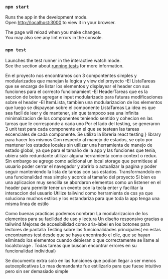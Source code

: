 ### `npm start`

Runs the app in the development mode.\
Open [http://localhost:3000](http://localhost:3000) to view it in your browser.

The page will reload when you make changes.\
You may also see any lint errors in the console.

### `npm test`

Launches the test runner in the interactive watch mode.\
See the section about [running tests](https://facebook.github.io/create-react-app/docs/running-tests) for more information.

En el proyecto nos encontramos con 3 compontentes simples y modularizados que manejan la logica y view del proyecto
-El ListaTareas que se encarga de listar los elementos y displayear el header con sus funciones para el correcto funcionamient
-El HeaderTareas que es la seccion de boton agregar e input modularizado para futuras modificaciones sobre el header
-El ItemLista, tambien una modularizacion de los elementos que luego se dispayean sobre el componente ListaTareas
La idea es que sea facil de leer y de mantener, sin que tampoco sea una infinita minimalizacion de los componentes teniendo sentido y cohecion en las tareas que le corresponde a cada uno 
Por el lado del testing, se generaron 3 unit test para cada componente en el que se testean las tareas escenciales de cada componente. Se utilizo la libreria react testing } library para hacer los mismos
Con respecto al manejo de estados, se opto por mantener los estados locales sin utilizar una herramienta de manejo de estado global, ya que para el tamaño de la app y las funciones que tenia, 
ubiera sido redundante utilizar alguna herramienta como context o redux. Sin embargo se agrego como adicional un local storage que permitiese al usuario poder cerrar el navegador y abrirlo o 
actualizar la pagina y poder seguir manteniendo la lista de tareas con sus estados. Transformandolo en una funcionalidad mas simple y acorde al tamaño del proyecto
Si bien es una aplicacion muy sencilla se abordaron elementos como un listener en el header para permitir tener un evento con la tecla enter y facilitar la interaccion del usuario
Utilize tailwind como herramienta de css ya que soluciona muchos estilos y los estandariza para que toda la app tenga una misma linea de estilo


Como buenas practicas podemos nombrar:
La modularizacion de los elementos para su facilidad de uso y lectura
Un diseño responsivo gracias a tailwind 
Mejoras de accesibilidad como aria-label en los botones para lectores de pantalla
Testing sobre las funcionalidades principales( en estas encontramos test desde que se haya encontrado el clic, que se hayan eliminado los elementos cuando debieran o que correctamente se llame al localstorage . Todas tareas que buscan encontrar errores en su funcionalidad individual)

Se documento extra solo en las funciones que podian llegar a ser menos autoexplicativas
Lo mas demandante fue estilizarlo para que fuese intuitivo pero sin ser demasiado simple

